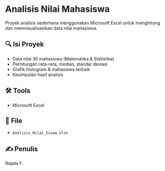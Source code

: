 # Analisis Nilai Mahasiswa

Proyek analisis sederhana menggunakan Microsoft Excel untuk menghitung dan memvisualisasikan data nilai mahasiswa.

## 🔍 Isi Proyek
- Data nilai 30 mahasiswa (Matematika & Statistika)
- Perhitungan rata-rata, median, standar deviasi
- Grafik histogram & mahasiswa terbaik
- Kesimpulan hasil analisis

## 🛠️ Tools
- Microsoft Excel

## 📎 File
- `Analisis_Nilai_Siswa.xlsx`

## ✍️ Penulis
Najata F.
